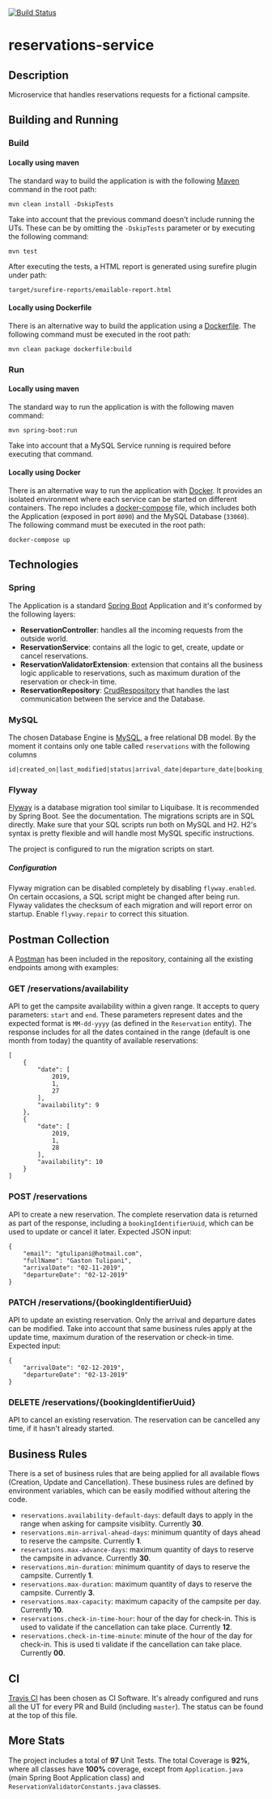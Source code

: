 [![Build Status](https://travis-ci.com/gtulipani/reservations-service.svg?branch=master)](https://travis-ci.com/gtulipani/reservations-service)
# reservations-service

## Description
Microservice that handles reservations requests for a fictional campsite.

## Building and Running
### Build
#### Locally using maven
The standard way to build the application is with the following [Maven](https://maven.apache.org/) command in the root path:
```
mvn clean install -DskipTests
```

Take into account that the previous command doesn't include running the UTs. These can be by omitting the `-DskipTests`
parameter or by executing the following command:
```
mvn test
```

After executing the tests, a HTML report is generated using surefire plugin under path:
```
target/surefire-reports/emailable-report.html
```

#### Locally using Dockerfile
There is an alternative way to build the application using a [Dockerfile](https://docs.docker.com/engine/reference/builder/).
The following command must be executed in the root path:
```
mvn clean package dockerfile:build
```


### Run
#### Locally using maven
The standard way to run the application is with the following maven command:
```
mvn spring-boot:run
```

Take into account that a MySQL Service running is required before executing that command.

#### Locally using Docker
There is an alternative way to run the application with [Docker](https://docker.io/). It provides an isolated
environment where each service can be started on different containers. The repo includes a [docker-compose](https://docs.docker.com/compose/)
file, which includes both the Application (exposed in port `8090`) and the MySQL Database (`33060`). The following
command must be executed in the root path:
```
docker-compose up
```

## Technologies
### Spring
The Application is a standard [Spring Boot](https://spring.io/) Application and it's conformed by the following layers:
- **ReservationController**: handles all the incoming requests from the outside world.
- **ReservationService**: contains all the logic to get, create, update or cancel reservations.
- **ReservationValidatorExtension**: extension that contains all the business logic applicable to reservations, such as
maximum duration of the reservation or check-in time.
- **ReservationRepository**: [CrudRespository](https://docs.spring.io/spring-data/commons/docs/current/api/org/springframework/data/repository/CrudRepository.html)
that handles the last communication between the service and the Database.

### MySQL
The chosen Database Engine is [MySQL](https://www.mysql.com/), a free relational DB model. By the moment it contains
only one table called `reservations` with the following columns
```
id|created_on|last_modified|status|arrival_date|departure_date|booking_identifier_uuid|email|full_name|
```

### Flyway
[Flyway](http://flywaydb.org/) is a database migration tool similar to Liquibase. It is recommended by Spring Boot.
See the documentation. The migrations scripts are in SQL directly. Make sure that your SQL scripts run both on MySQL
and H2. H2's syntax is pretty flexible and will handle most MySQL specific instructions.

The project is configured to run the migration scripts on start.

##### Configuration
Flyway migration can be disabled completely by disabling `flyway.enabled`. On certain occasions, a SQL script might be
changed after being run. Flyway validates the checksum of each migration and will report error on startup. Enable
`flyway.repair` to correct this situation.

## Postman Collection
A [Postman](https://www.getpostman.com/) has been included in the repository, containing all the existing endpoints
among with examples:
### GET /reservations/availability
API to get the campsite availability within a given range. It accepts to query parameters: `start` and `end`. These
parameters represent dates and the expected format is `MM-dd-yyyy` (as defined in the `Reservation` entity). The
response includes for all the dates contained in the range (default is one month from today) the quantity of available
reservations:
```
[
    {
        "date": [
            2019,
            1,
            27
        ],
        "availability": 9
    },
    {
        "date": [
            2019,
            1,
            28
        ],
        "availability": 10
    }
]
```
### POST /reservations
API to create a new reservation. The complete reservation data is returned as part of the response, including a
`bookingIdentifierUuid`, which can be used to update or cancel it later. Expected JSON input:
```
{
    "email": "gtulipani@hotmail.com",
    "fullName": "Gaston Tulipani",
    "arrivalDate": "02-11-2019",
    "departureDate": "02-12-2019"
}
```
### PATCH /reservations/{bookingIdentifierUuid}
API to update an existing reservation. Only the arrival and departure dates can be modified.
Take into account that same business rules apply at the update time, maximum duration of the reservation or check-in
time. Expected input:
```
{
    "arrivalDate": "02-12-2019",
    "departureDate": "02-13-2019"
}
```
### DELETE /reservations/{bookingIdentifierUuid}
API to cancel an existing reservation. The reservation can be cancelled any time, if it hasn't already started.

## Business Rules
There is a set of business rules that are being applied for all available flows (Creation, Update and Cancellation).
These business rules are defined by environment variables, which can be easily modified without altering the code.
- `reservations.availability-default-days`: default days to apply in the range when asking for campsite visiblity.
Currently **30**.
- `reservations.min-arrival-ahead-days`: minimum quantity of days ahead to reserve the campsite. Currently **1**.
- `reservations.max-advance-days`: maximum quantity of days to reserve the campsite in advance. Currently **30**.
- `reservations.min-duration`: minimum quantity of days to reserve the campsite. Currently **1**.
- `reservations.max-duration`: maximum quantity of days to reserve the campsite. Currently **3**.
- `reservations.max-capacity`: maximum capacity of the campsite per day. Currently **10**.
- `reservations.check-in-time-hour`: hour of the day for check-in. This is used to validate if the cancellation can take
place. Currently **12**.
- `reservations.check-in-time-minute`: minute of the hour of the day for check-in. This is used ti validate if the
cancellation can take place. Currently **00**.

## CI
[Travis CI](https://travis-ci.org/) has been chosen as CI Software. It's already configured and runs all the UT for
every PR and Build (including `master`). The status can be found at the top of this file.

## More Stats
The project includes a total of **97** Unit Tests. The total Coverage is **92%**, where all classes have **100%**
coverage, except from `Application.java` (main Spring Boot Application class) and `ReservationValidatorConstants.java`
classes.
